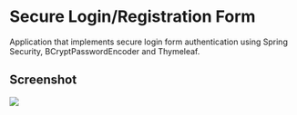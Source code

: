 # Secure Login/Registration Form
Application that implements secure login form authentication using Spring Security, BCryptPasswordEncoder and Thymeleaf.

## Screenshot
<img src="https://raw.githubusercontent.com/leo-motta/login-registration-spring-security-mysql/master/screenshot.png">
